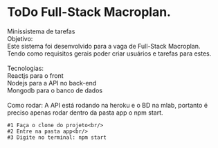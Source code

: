 # ToDo Full-Stack Macroplan. 


Minissistema de tarefas <br/>
Objetivo:<br/>
	Este sistema foi desenvolvido para a vaga de Full-Stack Macroplan. <br/>Tendo como requisitos gerais poder criar usuários e tarefas para estes. <br/><br/>
Tecnologias: <br/>
	Reactjs para o front<br/>
	Nodejs para a API no back-end <br/>
	Mongodb para o banco de dados<br/>
<br/>
Como rodar:
	A API está rodando na heroku e o BD na mlab, portanto é preciso apenas rodar dentro da pasta app o npm start. <br/>

	#1 Faça o clone do projeto<br/>
	#2 Entre na pasta app<br/>
	#3 Digite no terminal: npm start 
